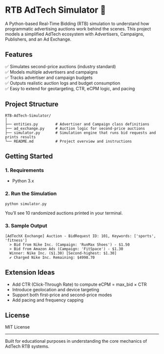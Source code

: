 # RTB AdTech Simulator 🎯

A Python-based Real-Time Bidding (RTB) simulation to understand how programmatic advertising auctions work behind the scenes. This project models a simplified AdTech ecosystem with Advertisers, Campaigns, Publishers, and an Ad Exchange.

## Features

✅ Simulates second-price auctions (industry standard)  
✅ Models multiple advertisers and campaigns  
✅ Tracks advertiser and campaign budgets  
✅ Outputs realistic auction logs and budget consumption  
✅ Easy to extend for geotargeting, CTR, eCPM logic, and pacing

## Project Structure

```
RTB-AdTech-Simulator/
│
├── entities.py        # Advertiser and Campaign class definitions
├── ad_exchange.py     # Auction logic for second-price auctions
├── simulator.py       # Simulation engine that runs bid requests and prints results
└── README.md          # Project overview and instructions
```

## Getting Started

### 1. Requirements

- Python 3.x

### 2. Run the Simulation

```bash
python simulator.py
```

You’ll see 10 randomized auctions printed in your terminal.

### 3. Sample Output

```
[AdTechX Exchange] Auction - BidRequest ID: 101, Keywords: ['sports', 'fitness']
  > Bid from Nike Inc. (Campaign: 'RunMax Shoes') - $1.50
  > Bid from Amazon Ads (Campaign: 'FitSpace') - $1.30
  Winner: Nike Inc. ($1.30) [Second-highest: $1.30]
  ✔️ Charged Nike Inc. Remaining: $4998.70
```

## Extension Ideas

- Add CTR (Click-Through Rate) to compute eCPM = max_bid × CTR  
- Introduce geolocation and device targeting  
- Support both first-price and second-price modes  
- Add pacing and frequency capping

## License

MIT License

---

Built for educational purposes in understanding the core mechanics of AdTech RTB systems.